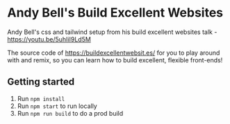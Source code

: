 

# Andy Bell's Build Excellent Websites

Andy Bell's css and tailwind setup from his build excellent websites talk - https://youtu.be/5uhIiI9Ld5M

The source code of <https://buildexcellentwebsit.es/> for you to play around with and remix, so you can learn how to build excellent, flexible front-ends!

## Getting started

1. Run `npm install`
2. Run `npm start` to run locally
3. Run `npm run build` to do a prod build
